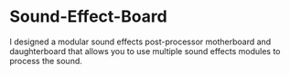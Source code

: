 # Sound-Effect-Board
 I designed a modular sound effects post-processor motherboard and daughterboard that allows you to use multiple sound effects modules to process the sound.
